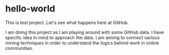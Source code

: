 # hello-world
This is test project. Let's see what happens here at GitHub.

I am doing this project as I am playing around with some GitHub data. I have specific idea in mind to approach the data.
I am aiming to connect various mining techniques in order to understand the logics behind work in online communities.

